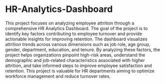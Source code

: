 # HR-Analytics-Dashboard
This project focuses on analyzing employee attrition through a comprehensive HR Analytics Dashboard. The goal of the project is to identify key factors contributing to employee turnover and provide actionable insights for improving retention. The dashboard visualizes attrition trends across various dimensions such as job role, age group, gender, department, education, and tenure. By analyzing these factors, the project helps organizations pinpoint high-risk areas, understand the demographic and job-related characteristics associated with higher attrition, and take informed steps to improve employee satisfaction and retention. This project is valuable for HR departments aiming to optimize workforce management and reduce turnover rates.

